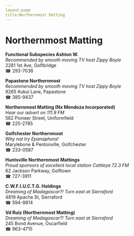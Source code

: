 ```yaml
---
layout:page
title:Northernmost Matting
---
```

# Northernmost Matting

**Functional Subspecies Ashton W.**  
_Recommended by smooth moving TV host Zippy Boyle_  
2281 1st Ave, Golfbridge  
☎ 293-7036



**Papastone Northernmost**  
_Recommended by smooth moving TV host Zippy Boyle_  
9265 Kukui Lane, Papastone  
☎ 385-9437



**Northernmost Matting (Nx Mendoza Incorporated)**  
_Hear our advert on 111.9 FM_  
582 Pioneer Street, Uniformfield  
☎ 225-2785



**Golfchester Northernmost**  
_Why not try Epanaphora!_  
Marylebone & Pentonville, Golfchester  
☎ 233-0587



**Huntsville Northernmost Mattings**  
_Proud sponsors of excellent local station Cattleya 72.3 FM_  
62 Jackson Parkway, Golftown  
☎ 727-3911



**C.W.F.I.U.C.T.G. Holdings**  
_Dreaming of Madagascar?! 
Turn east at Sierraford_  
4819 Apache St, Sierraford  
☎ 594-9814



**Vd Ruiz (Northernmost Matting)**  
_Dreaming of Madagascar?! 
Turn east at Sierraford_  
245 Bond Avenue, Oscarfield  
☎ 963-4715



